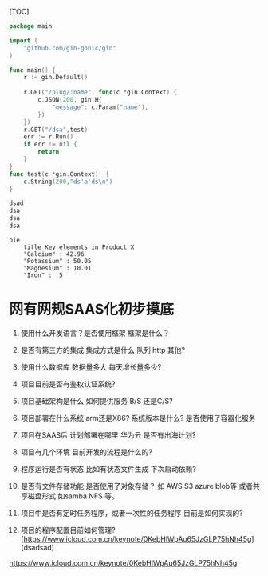 

[TOC]

```go
package main

import (
	"github.com/gin-gonic/gin"
)

func main() {
	r := gin.Default()
	
	r.GET("/ping/:name", func(c *gin.Context) {
		c.JSON(200, gin.H{
			"message": c.Param("name"),
		})
	})
	r.GET("/dsa",test)
	err := r.Run()
	if err != nil {
		return 
	}
}
func test(c *gin.Context)  {
	c.String(200,"ds'a'ds\n")
}
```
```javascript
dsad
dsa
dsa
dsa

```

```mermaid
pie
    title Key elements in Product X
    "Calcium" : 42.96
    "Potassium" : 50.05
    "Magnesium" : 10.01
    "Iron" :  5
```

# 网有网规SAAS化初步摸底



1. 使用什么开发语言？是否使用框架 框架是什么？



2. 是否有第三方的集成  集成方式是什么 队列 http 其他?



3. 使用什么数据库 数据量多大 每天增长量多少?



4. 项目目前是否有鉴权认证系统?



5. 项目基础架构是什么 如何提供服务  B/S 还是C/S?



6. 项目部署在什么系统   arm还是X86? 系统版本是什么? 是否使用了容器化服务



7. 项目在SAAS后 计划部署在哪里  华为云  是否有出海计划?



8. 项目有几个环境 目前开发的流程是什么的?



9. 程序运行是否有状态  比如有状态文件生成 下次启动依赖?



10. 是否有文件存储功能 是否使用了对象存储？ 如 AWS S3 azure blob等 或者共享磁盘形式 如samba NFS 等。



11. 项目中是否有定时任务程序，或者一次性的任务程序 目前是如何实现的?



12. 项目的程序配置目前如何管理?
[https://www.icloud.com.cn/keynote/0KebHlWpAu65JzGLP75hNh45g] (dsadsad)


https://www.icloud.com.cn/keynote/0KebHlWpAu65JzGLP75hNh45g




